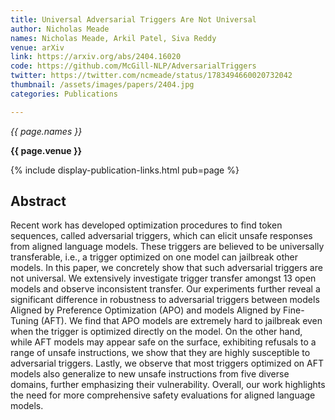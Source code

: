 ```yaml
---
title: Universal Adversarial Triggers Are Not Universal
author: Nicholas Meade
names: Nicholas Meade, Arkil Patel, Siva Reddy
venue: arXiv
link: https://arxiv.org/abs/2404.16020
code: https://github.com/McGill-NLP/AdversarialTriggers
twitter: https://twitter.com/ncmeade/status/1783494660020732042
thumbnail: /assets/images/papers/2404.jpg
categories: Publications

---
```


*{{ page.names }}*

**{{ page.venue }}**

{% include display-publication-links.html pub=page %}

## Abstract

Recent work has developed optimization procedures to find token sequences, called adversarial triggers, which can elicit unsafe responses from aligned language models. These triggers are believed to be universally transferable, i.e., a trigger optimized on one model can jailbreak other models. In this paper, we concretely show that such adversarial triggers are not universal. We extensively investigate trigger transfer amongst 13 open models and observe inconsistent transfer. Our experiments further reveal a significant difference in robustness to adversarial triggers between models Aligned by Preference Optimization (APO) and models Aligned by Fine-Tuning (AFT). We find that APO models are extremely hard to jailbreak even when the trigger is optimized directly on the model. On the other hand, while AFT models may appear safe on the surface, exhibiting refusals to a range of unsafe instructions, we show that they are highly susceptible to adversarial triggers. Lastly, we observe that most triggers optimized on AFT models also generalize to new unsafe instructions from five diverse domains, further emphasizing their vulnerability. Overall, our work highlights the need for more comprehensive safety evaluations for aligned language models.